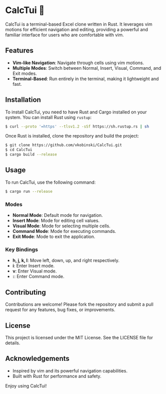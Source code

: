 # CalcTui 🦀

CalcTui is a terminal-based Excel clone written in Rust. It leverages vim motions for efficient navigation and editing, providing a powerful and familiar interface for users who are comfortable with vim.

## Features

- **Vim-like Navigation**: Navigate through cells using vim motions.
- **Multiple Modes**: Switch between Normal, Insert, Visual, Command, and Exit modes.
- **Terminal-Based**: Run entirely in the terminal, making it lightweight and fast.

## Installation

To install CalcTui, you need to have Rust and Cargo installed on your system. You can install Rust using `rustup`:

```sh
$ curl --proto '=https' --tlsv1.2 -sSf https://sh.rustup.rs | sh
```

Once Rust is installed, clone the repository and build the project:

```sh
$ git clone https://github.com/vkobinski/CalcTui.git
$ cd CalcTui
$ cargo build --release
```

## Usage

To run CalcTui, use the following command:

```sh
$ cargo run --release
```

### Modes

- **Normal Mode**: Default mode for navigation.
- **Insert Mode**: Mode for editing cell values.
- **Visual Mode**: Mode for selecting multiple cells.
- **Command Mode**: Mode for executing commands.
- **Exit Mode**: Mode to exit the application.

### Key Bindings

- **h, j, k, l**: Move left, down, up, and right respectively.
- **i**: Enter Insert mode.
- **v**: Enter Visual mode.
- **:**: Enter Command mode.

## Contributing

Contributions are welcome! Please fork the repository and submit a pull request for any features, bug fixes, or improvements.

## License

This project is licensed under the MIT License. See the LICENSE file for details.

## Acknowledgements

- Inspired by vim and its powerful navigation capabilities.
- Built with Rust for performance and safety.

Enjoy using CalcTui!